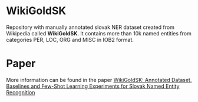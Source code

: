 # WikiGoldSK
Repository with manually annotated slovak NER dataset created from Wikipedia called **WikiGoldSK**. 
It contains more than 10k named entities from categories PER, LOC, ORG and MISC in IOB2 format.

# Paper
More information can be found in the paper [WikiGoldSK: Annotated Dataset, Baselines and Few-Shot Learning Experiments for Slovak Named Entity Recognition](link)


